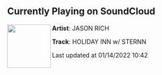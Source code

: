 ## Currently Playing on SoundCloud

[<img align="left" width="100" src="https://i1.sndcdn.com/artworks-JZDfLuyimzu9z0Go-00NRag-t500x500.jpg">](https://soundcloud.com/prodjasonrich/holiday)

**Artist**: JASON RICH 

**Track**: HOLIDAY INN w/ STERNN

Last updated at 01/14/2022 10:42
